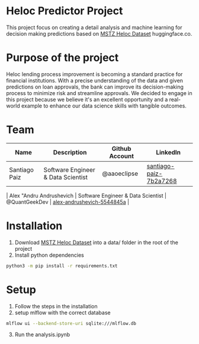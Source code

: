 # Heloc Predictor Project

This project focus on creating a detail analysis and machine learning for decision making predictions based on [MSTZ Heloc Dataset](https://huggingface.co/datasets/mstz/heloc) huggingface.co.

# Purpose of the project

Heloc lending process improvement is becoming a standard practice for financial institutions. With a precise understanding of the data and given predictions on loan approvals, the bank can improve its decision-making process to minimize risk and streamline approvals. We decided to engage in this project because we believe it's an excellent opportunity and a real-world example to enhance our data science skills with tangible outcomes.

# Team

| Name          | Description                        | Github Account | LinkedIn                                                                      |
| ------------- | ---------------------------------- | -------------- | ----------------------------------------------------------------------------- |
| Santiago Paiz | Software Engineer & Data Scientist | @aaoeclipse    | [santiago-paiz-7b2a7268](https://www.linkedin.com/in/santiago-paiz-7b2a7268/) |

| Alex "Andru
Andrushevich | Software Engineer & Data Scientist | @QuantGeekDev | [alex-andrushevich-5544845a](https://www.linkedin.com/in/alex-andrushevich-5544845a/) |

# Installation

1. Download [MSTZ Heloc Dataset](https://huggingface.co/datasets/mstz/heloc) into a data/ folder in the root of the project
2. Install python dependencies

```bash
python3 -m pip install -r requirements.txt
```

# Setup

1. Follow the steps in the installation
2. setup mlflow with the correct database

```bash
mlflow ui --backend-store-uri sqlite:///mlflow.db
```

3. Run the analysis.ipynb
